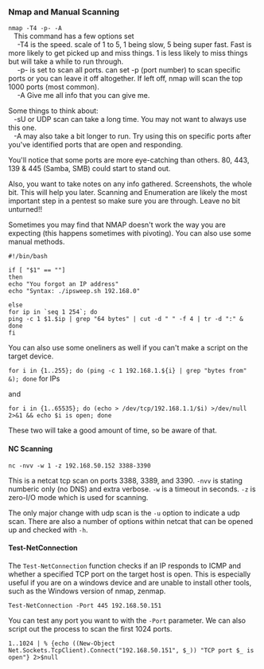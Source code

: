 ### Nmap and Manual Scanning

`nmap -T4 -p- -A`  
&ensp;	This command has a few options set  
&ensp;&ensp;		-T4 is the speed.  scale of 1 to 5, 1 being slow, 5 being super fast.  Fast is more likely to get picked up and miss things.  1 is less likely to miss things but will take a while to run through.  
&ensp;&ensp;		-p- is set to scan all ports.  can set -p (port number) to scan specific ports or you can leave it off altogether.  If left off, nmap will scan the top 1000 ports (most common).  
&ensp;&ensp;		-A Give me all info that you can give me.  

Some things to think about:  
&ensp;	-sU or UDP scan can take a long time.  You may not want to always use this one.  
&ensp;	-A may also take a bit longer to run.  Try using this on specific ports after you've identified ports that are open and responding.  

You'll notice that some ports are more eye-catching than others.  80, 443, 139 & 445 (Samba, SMB) could start to stand out.

Also, you want to take notes on any info gathered.  Screenshots, the whole bit.  This will help you later.  Scanning and Enumeration are likely the most important step in a pentest so make sure you are through.  Leave no bit unturned!!

Sometimes you may find that NMAP doesn't work the way you are expecting (this happens sometimes with pivoting).  You can also use some manual methods.

```
#!/bin/bash

if [ "$1" == ""]
then
echo "You forgot an IP address"
echo "Syntax: ./ipsweep.sh 192.168.0"

else
for ip in `seq 1 254`; do
ping -c 1 $1.$ip | grep "64 bytes" | cut -d " " -f 4 | tr -d ":" &
done 
fi
```

You can also use some oneliners as well if you can't make a script on the target device.

`for i in {1..255}; do (ping -c 1 192.168.1.${i} | grep "bytes from" &); done` for IPs

and

`for i in {1..65535}; do (echo > /dev/tcp/192.168.1.1/$i) >/dev/null 2>&1 && echo $i is open; done`

These two will take a good amount of time, so be aware of that.

#### NC Scanning

`nc -nvv -w 1 -z 192.168.50.152 3388-3390`

This is a netcat tcp scan on ports 3388, 3389, and 3390.  `-nvv` is stating numberic only (no DNS) and extra verbose.  `-w` is a timeout in seconds.  `-z` is zero-I/O mode which is used for scanning.

The only major change with udp scan is the `-u` option to indicate a udp scan.  There are also a number of options within netcat that can be opened up and checked with `-h`.

#### Test-NetConnection

The `Test-NetConnection` function checks if an IP responds to ICMP and whether a specified TCP port on the target host is open.  This is especially useful if you are on a windows device and are unable to install other tools, such as the Windows version of nmap, zenmap.

`Test-NetConnection -Port 445 192.168.50.151`

You can test any port you want to with the `-Port` parameter.  We can also script out the process to scan the first 1024 ports.

`1..1024 | % {echo ((New-Object Net.Sockets.TcpClient).Connect("192.168.50.151", $_)) "TCP port $_ is open"} 2>$null`